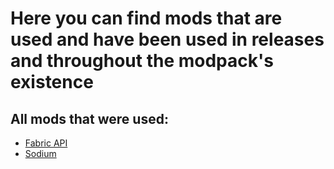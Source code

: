 # Here you can find mods that are used and have been used in releases and throughout the modpack's existence

## All mods that were used:
* [Fabric API](https://modrinth.com/mod/fabric-api)
* [Sodium](https://modrinth.com/mod/sodium)